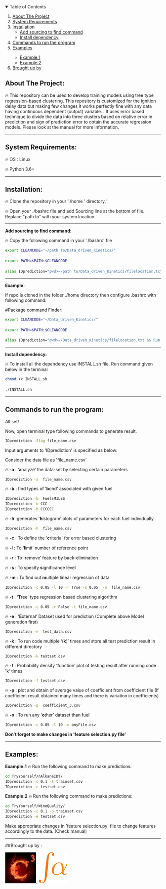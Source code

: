 
<!-- TABLE OF CONTENTS -->
<details open="open">
  <summary>Table of Contents</summary>
  <ol>
    <li>
      <a href="#about-the-project">About The Project</a>
    </li>
    <li>
      <a href="#system-Requirements">System Requirements<a>
    </li>
    <li>
	<a href="#installation">Installation</a>
      <ul>
        <li>    <a href="#add-sourcing-to-find-command">Add sourcing to find command<a></li>
        <li>    <a href="#Install-dependency">Install dependency<a></li>
      </ul>
    </li>
    <li><a href="#commands-to-run-the-program">Commands to run the program</a></li>
    <li><a href="#examples">Examples</a></li>
    <ul>
        <li>    <a href="#example-1">Example:1<a></li>
        <li>    <a href="#example-2">Example:2<a></li>
      </ul>
    <li><a href="#brought-up-by">Brought up by</a></li>
  </ol>
</details>

## About The Project:

:fire:  This repository can be used to develop training models using tree type regression-based clustering. This repository is customized for the ignition delay  data but making few changes it works perfectly fine with any data having continuous dependent (output) variable. . It uses error based technique to divide the data into three clusters based on relative error in prediction and sign of prediction error to obtain the accurate regression models. Please look at the manual for more information.


---
## System Requirements:

:fire:  OS : Linux

:fire:  Python 3.6+

---
## Installation:

:fire:  Clone the repository in your './home ' directory.'

:fire:  Open your ./bashrc file and add Sourcing line at the bottom of file.
Replace "path to" with your system location

---
**Add sourcing to find command:**

:fire:  Copy the following command in your './bashrc' file 

```sh
export CLEANCODE="~/path to/Data_driven_Kinetics/"

export PATH=$PATH:$CLEANCODE

alias IDprediction="pwd>~/path to/Data_driven_Kinetics/filelocation.txt && Run.sh"
```
--- 
**Example:**

If repo is cloned in the folder ./home directory then configure .bashrc with following command:

\#Package command Finder:
```sh
export CLEANCODE="~/Data_driven_Kinetics/"

export PATH=$PATH:$CLEANCODE

alias IDprediction="pwd>~/Data_driven_Kinetics/filelocation.txt && Run.sh"
```

---
**Install dependency:**

:fire:  To install all the dependency use INSTALL.sh file. Run command given below in the terminal

```sh
chmod +x INSTALL.sh

./INSTALL.sh
```
 

---

## Commands to run the program:

All set!

Now, open terminal type following commands to generate result.

```sh
IDprediction -flag file_name.csv
```

Input arguments to 'IDprediction' is specified as below:

Consider the data file as 'file_name.csv'


:fire:  **-a** : ‘**a**nalyze’ the data-set by selecting certain parameters

```sh
IDprediction -a  file_name.csv  
```

:fire:  **-b** : find types of '**b**ond’ associated with given fuel
```sh
IDprediction -b  FuelSMILES
IDprediction -b CCC
IDprediction -b CCCCCC

```

:fire:  **-h** :generates '**h**istogram’ plots of parameters for each fuel individually

```sh
IDprediction -h  file_name.csv 
```

:fire:  **-c**  : To define the '**c**riteria' for error based clustering

:fire:  **-l**   : To ‘**l**imit’ number of reference point

:fire:  **-r**   : To '**r**emove’ feature by back-elimination

:fire:  **-s**  : To specify **s**ignificance level


:fire:  **-m** : To find out **m**ultiple linear regression of data 

```sh
IDprediction -c 0.05 -l 10 -r True -s 0.05  -m  file_name.csv 
```

:fire: **-t**  : ‘**T**ree’ type regression based clustering algorithm

```sh
IDprediction -c 0.05 -r False -t file_name.csv 
```

:fire:  **-e** : '**E**xternal' Dataset used for prediction (Complete above Model generation first)

```sh
IDprediction -e  test_data.csv 
```

:fire:  **-k**  : To run code multiple ‘(**k**)’ times and store all test prediction result in different directory

```sh
IDprediction -k testset.csv
```

:fire:  **-f**  : Probability density ‘**f**unction’ plot of testing result after running code 'k' times

```sh
IDprediction -f testset.csv
```


:fire:  **-p**  : **p**lot and obtain of average value of coefficient from coefficient file (If coefficient result obtained many times and there is variation in coefficients)
```sh
IDprediction -p  coefficient_3.csv 
```

:fire:  **-o**  : To run any '**o**ther’ dataset than fuel

```sh
IDprediction -c 0.05 -l 10 -o anyFile.csv
```
**Don’t forget to make changes in ’feature selection.py
file’**

---
## Examples:

**Example:1**
:fire:  Run the following command to make predictions:
```sh
cd TryYourself/nAlkaneIDT/
IDprediction -c 0.1 -t trainset.csv
IDprediction -e testset.csv
```

**Example:2**
:fire:  Run the following command to make predictions:
```sh
cd TryYourself/WineQuality/
IDprediction -c 0.1 -o trainset.csv
IDprediction -e testset.csv
```

Make appropriate changes in ’feature selection.py' file to change features accordingly to the data. (Check manual)

---

##Brought up by :

<dl>
      <a href="https://krithikasivaram.github.io">
         <img alt="CCC Group" src="https://github.com/pragneshrana/logos/blob/master/logo.jpg"
         width=100" height="100">
      </a>
      <a href="http://sivaramambikasaran.com/">
         <img alt="SAFRAN Group" src="https://github.com/pragneshrana/logos/blob/master/17197871.png"
         width=100" height="100">
      </a>
</dl>

